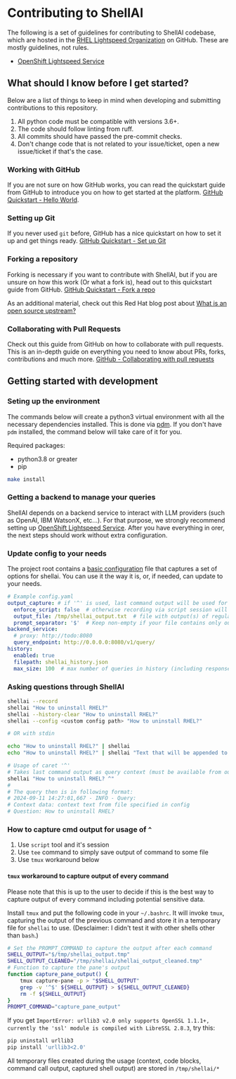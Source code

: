 # Contributing to ShellAI

The following is a set of guidelines for contributing to ShellAI codebase, which are hosted in the [RHEL Lightspeed
Organization](https://github.com/rhell-lightspeed) on GitHub. These are mostly guidelines, not rules.

* [OpenShift Lightspeed Service](https://github.com/openshift/lightspeed-service)

## What should I know before I get started?

Below are a list of things to keep in mind when developing and submitting
contributions to this repository.

1. All python code must be compatible with versions 3.6+.
2. The code should follow linting from ruff.
3. All commits should have passed the pre-commit checks.
4. Don't change code that is not related to your issue/ticket, open a new issue/ticket if that's the case.

### Working with GitHub

If you are not sure on how GitHub works, you can read the quickstart guide from GitHub to introduce you on how to get
started at the platform. [GitHub Quickstart - Hello
World](https://docs.github.com/en/get-started/quickstart/hello-world).

### Setting up Git

If you never used `git` before, GitHub has a nice quickstart on how to set it up and get things ready. [GitHub
Quickstart - Set up Git](https://docs.github.com/en/get-started/quickstart/set-up-git)

### Forking a repository

Forking is necessary if you want to contribute with ShellAI, but if you are unsure on how this work (Or what a fork is),
head out to this quickstart guide from GitHub. [GitHub Quickstart - Fork a
repo](https://docs.github.com/en/get-started/quickstart/fork-a-repo)

As an additional material, check out this Red Hat blog post about [What is an open source
upstream?](https://www.redhat.com/en/blog/what-open-source-upstream)

### Collaborating with Pull Requests

Check out this guide from GitHub on how to collaborate with pull requests. This is an in-depth guide on everything you
need to know about PRs, forks, contributions and much more. [GitHub - Collaborating with pull
requests](https://docs.github.com/en/pull-requests/collaborating-with-pull-requests)

## Getting started with development

### Seting up the environment

The commands below will create a python3 virtual environment with all the necessary dependencies installed. This is done
via [pdm](https://pdm-project.org/en/latest/). If you don't have `pdm` installed, the command below will take care of it
for you.

Required packages:
- python3.8 or greater
- pip

```sh
make install
```

### Getting a backend to manage your queries

ShellAI depends on a backend service to interact with LLM providers (such as OpenAI, IBM WatsonX, etc...). For that
purpose, we strongly recommend setting up [OpenShift Lightspeed
Service](https://github.com/openshift/lightspeed-service). After you have everything in orer, the next steps should work
without extra configuration.

### Update config to your needs

The project root contains a [basic configuration](./config.yaml) file that captures a set of options for shellai. You
can use it the way it is, or, if needed, can update to your needs.

```yml
# Example config.yaml
output_capture: # if '^' is used, last command output will be used for query context
  enforce_script: false  # otherwise recording via script session will be enforced
  output_file: /tmp/shellai_output.txt  # file with output(s) of regular commands (e.g. ls, echo, etc.)
  prompt_separator: '$'  # Keep non-empty if your file contains only output of commands (not prompt itself)
backend_service:
  # proxy: http://todo:8080
  query_endpoint: http://0.0.0.0:8080/v1/query/
history:
  enabled: true
  filepath: shellai_history.json
  max_size: 100  # max number of queries in history (including responses)
```

### Asking questions through ShellAI

```sh
shellai --record
shellai "How to uninstall RHEL?"
shellai --history-clear "How to uninstall RHEL?"
shellai --config <custom config path> "How to uninstall RHEL?"

# OR with stdin

echo "How to uninstall RHEL?" | shellai
echo "How to uninstall RHEL?" | shellai "Text that will be appended to the stdin"

# Usage of caret '^'
# Takes last command output as query context (must be available from output_file value in config)
shellai "How to uninstall RHEL? ^"
#
# The query then is in following format:
# 2024-09-11 14:27:01,667 - INFO - Query:
# Context data: context text from file specified in config
# Question: How to uninstall RHEL?
```

### How to capture cmd output for usage of `^`

1. Use `script` tool and it's session
2. Use `tee` command to simply save output of command to some file
3. Use `tmux` workaround below

#### `tmux` workaround to capture output of every command

Please note that this is up to the user to decide if this is the best way to capture output of every command including
potential sensitive data.

Install `tmux` and put the following code in your `~/.bashrc`. It will invoke `tmux`, capturing the output of the
previous command and store it in a temporary file for `shellai` to use. (Desclaimer: I didn't test it with other shells
other than `bash`.)

``` bash
# Set the PROMPT_COMMAND to capture the output after each command
SHELL_OUTPUT="$/tmp/shellai_output.tmp"
SHELL_OUTPUT_CLEANED="/tmp/shellai/shellai_output_cleaned.tmp"
# Function to capture the pane's output
function capture_pane_output() {
    tmux capture-pane -p > "$SHELL_OUTPUT"
    grep -v '^$' ${SHELL_OUTPUT} > ${SHELL_OUTPUT_CLEANED}
    rm -f ${SHELL_OUTPUT}
}
PROMPT_COMMAND="capture_pane_output"
```

If you get `ImportError: urllib3 v2.0 only supports OpenSSL 1.1.1+, currently the 'ssl' module is compiled with LibreSSL
2.8.3`, try this:

```sh
pip uninstall urllib3
pip install 'urllib3<2.0'
```

All temporary files created during the usage (context, code blocks, command call output, captured shell output) are
stored in `/tmp/shellai/*`
